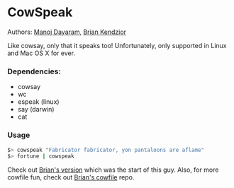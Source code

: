 CowSpeak
========

Authors: [Manoj Dayaram](https://github.com/mdayaram), [Brian Kendzior](https://github.com/bkendzior)

Like cowsay, only that it speaks too!  Unfortunately, only supported in Linux and Mac OS X for ever.

### Dependencies:
 * cowsay
 * wc
 * espeak (linux)
 * say (darwin)
 * cat

### Usage

``` bash
$> cowspeak "Fabricator fabricator, yon pantaloons are aflame" 
$> fortune | cowspeak
```

Check out [Brian's version](https://github.com/bkendzior/briangle-bashrc/blob/master/.bashrc#L86) which was the start of this guy.
Also, for more cowfile fun, check out [Brian's cowfile](https://github.com/bkendzior/cowfiles) repo.
